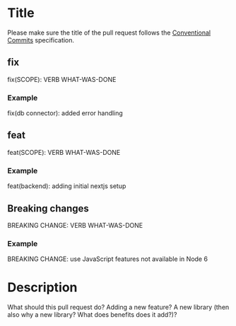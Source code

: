 # Title

Please make sure the title of the pull request follows the [Conventional Commits](https://www.conventionalcommits.org) specification.

## fix

fix(SCOPE): VERB WHAT-WAS-DONE

### Example

fix(db connector): added error handling

## feat

feat(SCOPE): VERB WHAT-WAS-DONE

### Example

feat(backend): adding initial nextjs setup

## Breaking changes

BREAKING CHANGE: VERB WHAT-WAS-DONE

### Example

BREAKING CHANGE: use JavaScript features not available in Node 6

# Description

What should this pull request do?
Adding a new feature? A new library (then also why a new library? What does benefits does it add?)?
